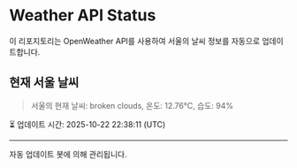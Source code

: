 
# Weather API Status

이 리포지토리는 OpenWeather API를 사용하여 서울의 날씨 정보를 자동으로 업데이트합니다.

## 현재 서울 날씨
> 서울의 현재 날씨: broken clouds, 온도: 12.76°C, 습도: 94%

⏳ 업데이트 시간: 2025-10-22 22:38:11 (UTC)

---
자동 업데이트 봇에 의해 관리됩니다.

